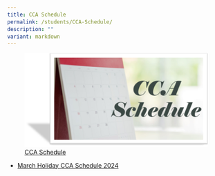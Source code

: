 ```yaml
---
title: CCA Schedule
permalink: /students/CCA-Schedule/
description: ""
variant: markdown
---
```

<figure><a href="/files/Students/2024_CCA_Schedule_Sem1.pdf">
<img src="/images/Students/CCA%20Schedule.png" style="width:500px;">CCA Schedule</a></figure>

* [March Holiday CCA Schedule 2024](https://docs.google.com/spreadsheets/d/1wKifHik2Nq_VZ2mR9N2g0HDUVGIjcv6zoeI3CN7an5s/edit#gid=1988753162)